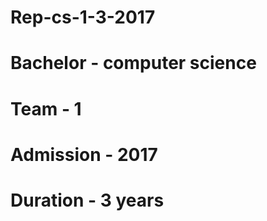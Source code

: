 # Rep-cs-1-3-2017
# Bachelor - computer science 
# Team - 1 
# Admission - 2017 
# Duration - 3 years
